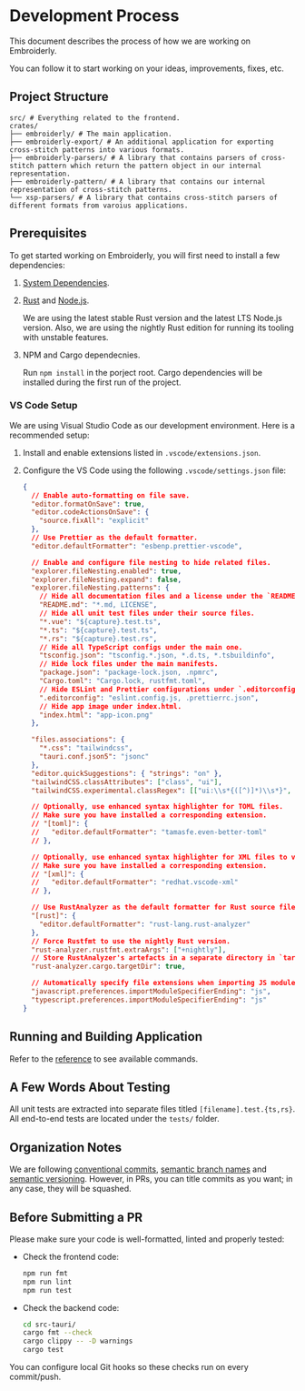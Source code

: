 # Development Process

This document describes the process of how we are working on Embroiderly.

You can follow it to start working on your ideas, improvements, fixes, etc.

## Project Structure

```
src/ # Everything related to the frontend.
crates/
├── embroiderly/ # The main application.
├── embroiderly-export/ # An additional application for exporting cross-stitch patterns into various formats.
├── embroiderly-parsers/ # A library that contains parsers of cross-stitch pattern which return the pattern object in our internal representation.
├── embroiderly-pattern/ # A library that contains our internal representation of cross-stitch patterns.
└── xsp-parsers/ # A library that contains cross-stitch parsers of different formats from varoius applications.
```

## Prerequisites

To get started working on Embroiderly, you will first need to install a few dependencies:

1. [System Dependencies](https://tauri.app/start/prerequisites/#system-dependencies).

2. [Rust](https://rust-lang.org/tools/install) and [Node.js](https://nodejs.org/en/download).

   We are using the latest stable Rust version and the latest LTS Node.js version.
   Also, we are using the nightly Rust edition for running its tooling with unstable features.

3. NPM and Cargo dependecnies.

   Run `npm install` in the porject root.
   Cargo dependencies will be installed during the first run of the project.

### VS Code Setup

We are using Visual Studio Code as our development environment.
Here is a recommended setup:

1. Install and enable extensions listed in `.vscode/extensions.json`.
2. Configure the VS Code using the following `.vscode/settings.json` file:

   ```json
   {
     // Enable auto-formatting on file save.
     "editor.formatOnSave": true,
     "editor.codeActionsOnSave": {
       "source.fixAll": "explicit"
     },
     // Use Prettier as the default formatter.
     "editor.defaultFormatter": "esbenp.prettier-vscode",

     // Enable and configure file nesting to hide related files.
     "explorer.fileNesting.enabled": true,
     "explorer.fileNesting.expand": false,
     "explorer.fileNesting.patterns": {
       // Hide all documentation files and a license under the `README.md`.
       "README.md": "*.md, LICENSE",
       // Hide all unit test files under their source files.
       "*.vue": "${capture}.test.ts",
       "*.ts": "${capture}.test.ts",
       "*.rs": "${capture}.test.rs",
       // Hide all TypeScript configs under the main one.
       "tsconfig.json": "tsconfig.*.json, *.d.ts, *.tsbuildinfo",
       // Hide lock files under the main manifests.
       "package.json": "package-lock.json, .npmrc",
       "Cargo.toml": "Cargo.lock, rustfmt.toml",
       // Hide ESLint and Prettier configurations under `.editorconfig`.
       ".editorconfig": "eslint.config.js, .prettierrc.json",
       // Hide app image under index.html.
       "index.html": "app-icon.png"
     },

     "files.associations": {
       "*.css": "tailwindcss",
       "tauri.conf.json5": "jsonc"
     },
     "editor.quickSuggestions": { "strings": "on" },
     "tailwindCSS.classAttributes": ["class", "ui"],
     "tailwindCSS.experimental.classRegex": [["ui:\\s*{([^)]*)\\s*}", "(?:'|\"|`)([^']*)(?:'|\"|`)"]],

     // Optionally, use enhanced syntax highlighter for TOML files.
     // Make sure you have installed a corresponding extension.
     // "[toml]": {
     //   "editor.defaultFormatter": "tamasfe.even-better-toml"
     // },

     // Optionally, use enhanced syntax highlighter for XML files to view OXS patterns.
     // Make sure you have installed a corresponding extension.
     // "[xml]": {
     //   "editor.defaultFormatter": "redhat.vscode-xml"
     // },

     // Use RustAnalyzer as the default formatter for Rust source files.
     "[rust]": {
       "editor.defaultFormatter": "rust-lang.rust-analyzer"
     },
     // Force Rustfmt to use the nightly Rust version.
     "rust-analyzer.rustfmt.extraArgs": ["+nightly"],
     // Store RustAnalyzer's artefacts in a separate directory in `target/` to not block debug builds.
     "rust-analyzer.cargo.targetDir": true,

     // Automatically specify file extensions when importing JS modules.
     "javascript.preferences.importModuleSpecifierEnding": "js",
     "typescript.preferences.importModuleSpecifierEnding": "js"
   }
   ```

## Running and Building Application

Refer to the [reference](https://tauri.app/reference/cli) to see available commands.

## A Few Words About Testing

All unit tests are extracted into separate files titled `[filename].test.{ts,rs}`.
All end-to-end tests are located under the `tests/` folder.

## Organization Notes

We are following [conventional commits](https://conventionalcommits.org/en/v1.0.0), [semantic branch names](https://gist.github.com/seunggabi/87f8c722d35cd07deb3f649d45a31082) and [semantic versioning](https://semver.org).
However, in PRs, you can title commits as you want; in any case, they will be squashed.

## Before Submitting a PR

Please make sure your code is well-formatted, linted and properly tested:

- Check the frontend code:

  ```sh
  npm run fmt
  npm run lint
  npm run test
  ```

- Check the backend code:

  ```sh
  cd src-tauri/
  cargo fmt --check
  cargo clippy -- -D warnings
  cargo test
  ```

You can configure local Git hooks so these checks run on every commit/push.
